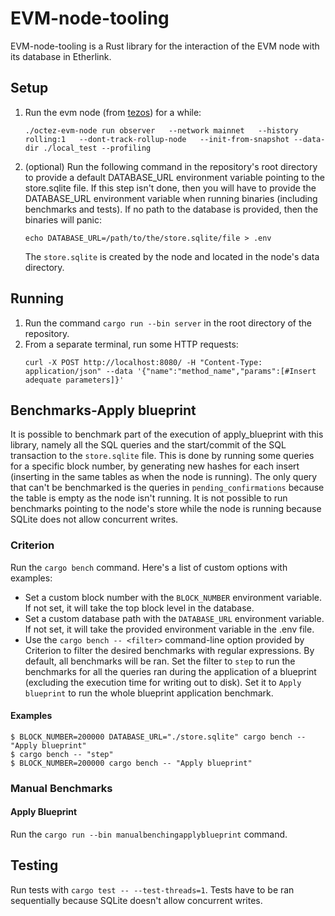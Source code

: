 # EVM-node-tooling

EVM-node-tooling is a Rust library for the interaction of the EVM node with its database in Etherlink.


## Setup

1. Run the evm node (from [tezos](https://gitlab.com/tezos/tezos)) for a while:
   ```
   ./octez-evm-node run observer   --network mainnet   --history rolling:1   --dont-track-rollup-node   --init-from-snapshot --data-dir ./local_test --profiling
   ```  
2. (optional) Run the following command in the repository's root directory to provide a default DATABASE_URL environment variable pointing to the store.sqlite file. If this step isn't done, then you will have to provide the DATABASE_URL environment variable when running binaries (including benchmarks and tests). If no path to the database is provided, then the binaries will panic:
   ```
   echo DATABASE_URL=/path/to/the/store.sqlite/file > .env
   ```
   The `store.sqlite` is created by the node and located in the node's data directory.  

## Running

1. Run the command `cargo run --bin server` in the root directory of the repository.  
2. From a separate terminal, run some HTTP requests:
   ```
   curl -X POST http://localhost:8080/ -H "Content-Type: application/json" --data '{"name":"method_name","params":[#Insert adequate parameters]}'
   ```

## Benchmarks-Apply blueprint

It is possible to benchmark part of the execution of apply_blueprint with this library, namely all the SQL queries and the start/commit of the SQL transaction to the `store.sqlite` file. This is done by running some queries for a specific block number, by generating new hashes for each insert (inserting in the same tables as when the node is running). The only query that can't be benchmarked is the queries in `pending_confirmations` because the table is empty as the node isn't running. It is not possible to run benchmarks pointing to the node's store while the node is running because SQLite does not allow concurrent writes.

### Criterion 

Run the `cargo bench` command. Here's a list of custom options with examples:  

- Set a custom block number with the `BLOCK_NUMBER` environment variable. If not set, it will take the top block level in the database.
- Set a custom database path with the `DATABASE_URL` environment variable. If not set, it will take the provided environment variable in the .env file.
- Use the `cargo bench -- <filter>` command-line option provided by Criterion to filter the desired benchmarks with regular expressions. By default, all benchmarks will be ran. Set the filter to `step` to run the benchmarks for all the queries ran during the application of a blueprint (excluding the execution time for writing out to disk). Set it to `Apply blueprint` to run the whole blueprint application benchmark.

#### Examples
```
$ BLOCK_NUMBER=200000 DATABASE_URL="./store.sqlite" cargo bench -- "Apply blueprint" 
$ cargo bench -- "step"  
$ BLOCK_NUMBER=200000 cargo bench -- "Apply blueprint"  
```

### Manual Benchmarks

#### Apply Blueprint

Run the `cargo run --bin manualbenchingapplyblueprint` command.


## Testing

Run tests with `cargo test -- --test-threads=1`. Tests have to be ran sequentially because SQLite doesn't allow concurrent writes.